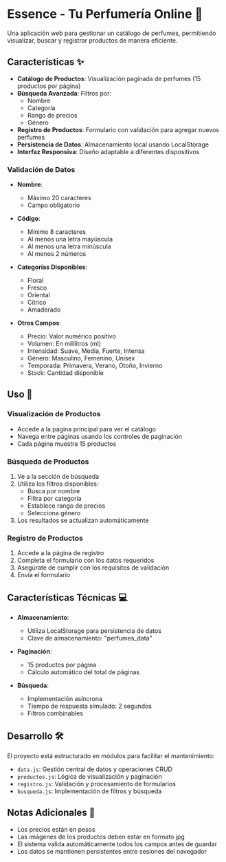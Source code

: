 # Essence - Tu Perfumería Online 🌺

Una aplicación web para gestionar un catálogo de perfumes, permitiendo visualizar, buscar y registrar productos de manera eficiente.

## Características ✨

- **Catálogo de Productos**: Visualización paginada de perfumes (15 productos por página)
- **Búsqueda Avanzada**: Filtros por:
  - Nombre
  - Categoría
  - Rango de precios
  - Género
- **Registro de Productos**: Formulario con validación para agregar nuevos perfumes
- **Persistencia de Datos**: Almacenamiento local usando LocalStorage
- **Interfaz Responsiva**: Diseño adaptable a diferentes dispositivos

### Validación de Datos

- **Nombre**: 
  - Máximo 20 caracteres
  - Campo obligatorio

- **Código**: 
  - Mínimo 8 caracteres
  - Al menos una letra mayúscula
  - Al menos una letra minúscula
  - Al menos 2 números

- **Categorías Disponibles**:
  - Floral
  - Fresco
  - Oriental
  - Cítrico
  - Amaderado

- **Otros Campos**:
  - Precio: Valor numérico positivo
  - Volumen: En mililitros (ml)
  - Intensidad: Suave, Media, Fuerte, Intensa
  - Género: Masculino, Femenino, Unisex
  - Temporada: Primavera, Verano, Otoño, Invierno
  - Stock: Cantidad disponible

## Uso 🚀

### Visualización de Productos

- Accede a la página principal para ver el catálogo
- Navega entre páginas usando los controles de paginación
- Cada página muestra 15 productos

### Búsqueda de Productos

1. Ve a la sección de búsqueda
2. Utiliza los filtros disponibles:
   - Busca por nombre
   - Filtra por categoría
   - Establece rango de precios
   - Selecciona género
3. Los resultados se actualizan automáticamente

### Registro de Productos

1. Accede a la página de registro
2. Completa el formulario con los datos requeridos
3. Asegúrate de cumplir con los requisitos de validación
4. Envía el formulario

## Características Técnicas 💻

- **Almacenamiento**: 
  - Utiliza LocalStorage para persistencia de datos
  - Clave de almacenamiento: "perfumes_data"

- **Paginación**:
  - 15 productos por página
  - Cálculo automático del total de páginas

- **Búsqueda**:
  - Implementación asíncrona
  - Tiempo de respuesta simulado: 2 segundos
  - Filtros combinables

## Desarrollo 🛠️

El proyecto está estructurado en módulos para facilitar el mantenimiento:

- `data.js`: Gestión central de datos y operaciones CRUD
- `productos.js`: Lógica de visualización y paginación
- `registro.js`: Validación y procesamiento de formularios
- `busqueda.js`: Implementación de filtros y búsqueda

## Notas Adicionales 📝

- Los precios están en pesos
- Las imágenes de los productos deben estar en formato jpg
- El sistema valida automáticamente todos los campos antes de guardar
- Los datos se mantienen persistentes entre sesiones del navegador
